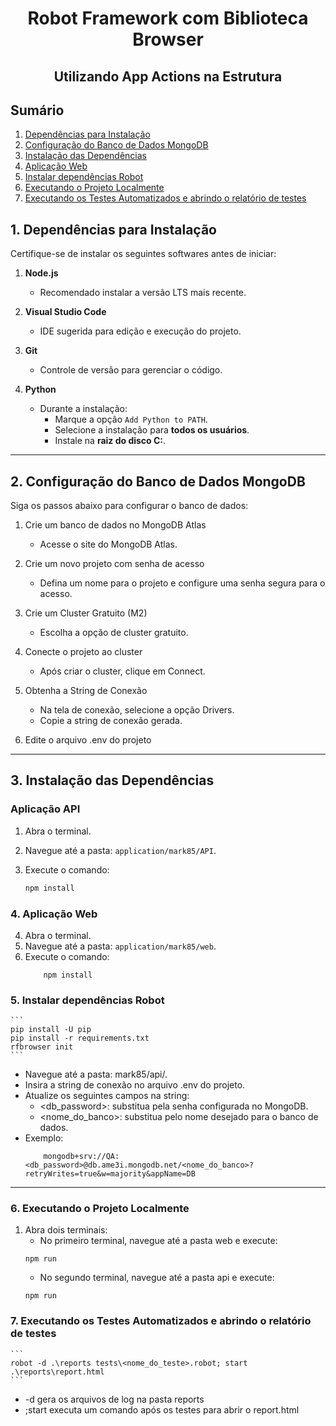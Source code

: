 <h1 align="center">Robot Framework com Biblioteca Browser</h1>
<h2 align="center">Utilizando App Actions na Estrutura</h2>

## Sumário
1. [Dependências para Instalação](#1-dependências-para-instalação) 
2. [Configuração do Banco de Dados MongoDB](#2-configuração-do-banco-de-dados-mongodb) 
3. [Instalação das Dependências](#3-instalação-das-dependências) 
4. [Aplicação Web](#4-aplicação-web) 
5. [Instalar dependências Robot](#5-instalar-dependências-robot) 
6. [Executando o Projeto Localmente](#6-executando-o-projeto-localmente) 
7. [Executando os Testes Automatizados e abrindo o relatório de testes](#7-executando-os-testes-automatizados-e-abrindo-o-relatório-de-testes) 


## 1. Dependências para Instalação  
Certifique-se de instalar os seguintes softwares antes de iniciar:  

1. **Node.js**  
   - Recomendado instalar a versão LTS mais recente.  

2. **Visual Studio Code**  
   - IDE sugerida para edição e execução do projeto.  

3. **Git**  
   - Controle de versão para gerenciar o código.  

4. **Python**  
   - Durante a instalação:  
     - Marque a opção `Add Python to PATH`.  
     - Selecione a instalação para **todos os usuários**.  
     - Instale na **raiz do disco C:**.  

---
## 2. Configuração do Banco de Dados MongoDB
Siga os passos abaixo para configurar o banco de dados:

1. Crie um banco de dados no MongoDB Atlas
    - Acesse o site do MongoDB Atlas.

2. Crie um novo projeto com senha de acesso
    - Defina um nome para o projeto e configure uma senha segura para o acesso.

3. Crie um Cluster Gratuito (M2)
    - Escolha a opção de cluster gratuito.

4. Conecte o projeto ao cluster
    - Após criar o cluster, clique em Connect.

5. Obtenha a String de Conexão
    - Na tela de conexão, selecione a opção Drivers.
    - Copie a string de conexão gerada.

6. Edite o arquivo .env do projeto

---
## 3. Instalação das Dependências  

### Aplicação API  
1. Abra o terminal.  
2. Navegue até a pasta: `application/mark85/API`.  
3. Execute o comando:  

   ```bash
   npm install
   ```

### 4. Aplicação Web
4. Abra o terminal.
5. Navegue até a pasta: `application/mark85/web`.
6. Execute o comando:
    ```
        npm install
    ```

### 5. Instalar dependências Robot
    ```
    pip install -U pip
    pip install -r requirements.txt
    rfbrowser init
    ```

- Navegue até a pasta: mark85/api/.
- Insira a string de conexão no arquivo .env do projeto.
- Atualize os seguintes campos na string:
    - <db_password>: substitua pela senha configurada no MongoDB.
    - <nome_do_banco>: substitua pelo nome desejado para o banco de dados.
- Exemplo: 
    ```
        mongodb+srv://QA:<db_password>@db.ame3i.mongodb.net/<nome_do_banco>?retryWrites=true&w=majority&appName=DB
    ```
---        
### 6. Executando o Projeto Localmente

1. Abra dois terminais:
    - No primeiro terminal, navegue até a pasta web e execute:
    ```
    npm run
    ```
    - No segundo terminal, navegue até a pasta api e execute:
    ```
    npm run
    ```
### 7. Executando os Testes Automatizados e abrindo o relatório de testes
    ```
    robot -d .\reports tests\<nome_do_teste>.robot; start .\reports\report.html
    ```
   - -d gera os arquivos de log na pasta reports
   - ;start executa um comando após os testes para abrir o report.html 